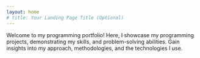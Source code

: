 ```yaml
---
layout: home
# title: Your Landing Page Title (Optional)
---
```


Welcome to my programming portfolio! Here, I showcase my programming projects, demonstrating my skills, and problem-solving abilities. Gain insights into my approach, methodologies, and the technologies I use.
